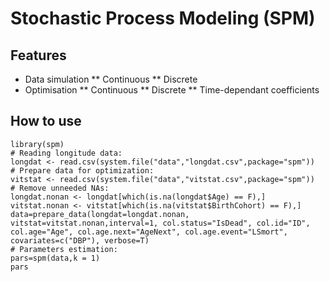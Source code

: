 # Stochastic Process Modeling (SPM)
## Features
* Data simulation
** Continuous
** Discrete
* Optimisation
** Continuous
** Discrete
** Time-dependant coefficients
## How to use
```
library(spm)
# Reading longitude data:
longdat <- read.csv(system.file("data","longdat.csv",package="spm"))
# Prepare data for optimization:
vitstat <- read.csv(system.file("data","vitstat.csv",package="spm"))
# Remove unneeded NAs:
longdat.nonan <- longdat[which(is.na(longdat$Age) == F),]
vitstat.nonan <- vitstat[which(is.na(vitstat$BirthCohort) == F),]
data=prepare_data(longdat=longdat.nonan, vitstat=vitstat.nonan,interval=1, col.status="IsDead", col.id="ID", col.age="Age", col.age.next="AgeNext", col.age.event="LSmort", covariates=c("DBP"), verbose=T)
# Parameters estimation:
pars=spm(data,k = 1)
pars
```